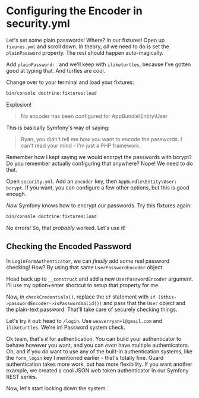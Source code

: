 # Configuring the Encoder in security.yml

Let's set some plain passwords! Where? In our fixtures! Open up `fixures.yml` and
scroll down. In theory, *all* we need to do is set the `plainPassword` property.
The rest should happen auto-magically.

Add `plainPassword: ` and we'll keep with `iliketurtles`, because I've gotten good
at typing that. And turtles are cool.

Change over to your terminal and load your fixtures:

```bash
bin/console doctrine:fixtures:load
```

Explosion!

> No encoder has been configured for AppBundle\Entity\User

This is basically Symfony's way of saying:

> Ryan, you didn't tell me *how* you want to encode the passwords. I can't
> read your mind - I'm just a PHP framework.

Remember how I kept saying we would encrpyt the passwords with bcrypt? Do you remember
actually configuring that anywhere? Nope! We need to do that.

Open `security.yml`. Add an `encoder` key, then `AppBundle\Entity\User: bcrypt`.
If you want, you can configure a few other options, but this is good enough.

*Now* Symfony knows how to encrypt our passwords. Try this fixtures again:

```bash
bin/console doctrine:fixtures:load
```

No errors! So, that *probably* worked. Let's use it!

## Checking the Encoded Password

In `LoginFormAuthenticator`, we can *finally* add some real password checking!
How? By using that same `UserPasswordEncoder` object.

Head back up to `__construct` and add a new `UserPasswordEncoder` argument. I'll
use my option+enter shortcut to setup that property for me.

Now, in `checkCredentials()`, replace the `if` statement with
`if ($this->passwordEncoder->isPasswordValid())` and pass that the `User` object
and the plain-text password. That'll take care of securely checking things.

Let's try it out: head to `/login`. Use `weaverryan+1@gmail.com` and `iliketurtles`.
We're in! Password system check.

Ok team, that's *it* for authentication. You can build your authenticator to behave
however you want, and you can *even* have multiple authenticators. Oh, and if you
*do* want to use any of the built-in authentication systems, like the `form_login`
key I mentioned earlier - that's totally fine. Guard authentication takes more work,
but has more flexibility. If you want another example, we created a cool JSON web
token authenticator in our Symfony REST series.

Now, let's start locking down the system.
